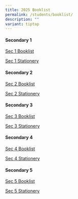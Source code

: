 ```yaml
---
title: 2025 Booklist
permalink: /students/booklist/
description: ""
variant: tiptap
---
```

<h4>Secondary 1</h4>
<p><a href="/files/Booklist/Sec_1_Booklist_2025.pdf" rel="noopener nofollow" target="_blank">Sec 1 Booklist</a>
</p>
<p><a href="/files/Booklist/Sec_1_Stationery_List_2025.pdf" rel="noopener nofollow" target="_blank">Sec 1 Stationery</a>
</p>
<h4>Secondary 2</h4>
<p><a href="/files/Booklist/Sec_2_Booklist_2025.pdf" rel="noopener nofollow" target="_blank">Sec 2 Booklist</a>
</p>
<p><a href="/files/Booklist/Sec_2_Stationery_List_2025.pdf" rel="noopener nofollow" target="_blank">Sec 2 Stationery</a>
</p>
<h4>Secondary 3</h4>
<p><a href="/files/Booklist/Sec_3_Booklist_2025.pdf" rel="noopener nofollow" target="_blank">Sec 3 Booklist</a>
</p>
<p><a href="/files/Booklist/Sec_3_Stationery_List_2025.pdf" rel="noopener nofollow" target="_blank">Sec 3 Stationery</a>
</p>
<h4>Secondary 4</h4>
<p><a href="/files/Booklist/Sec_4_Booklist_2025.pdf" rel="noopener nofollow" target="_blank">Sec 4 Booklist</a>
</p>
<p><a href="/files/Booklist/Sec_4_Stationery_List_2025.pdf" rel="noopener nofollow" target="_blank">Sec 4 Stationery</a>
</p>
<h4>Secondary 5</h4>
<p><a href="/files/Booklist/Sec_5_Booklist_2025.pdf" rel="noopener nofollow" target="_blank">Sec 5 Booklist</a>
</p>
<p><a href="/files/Booklist/Sec_5_Stationery_List_2025.pdf" rel="noopener nofollow" target="_blank">Sec 5 Stationery</a>
</p>
<p></p>
<p></p>